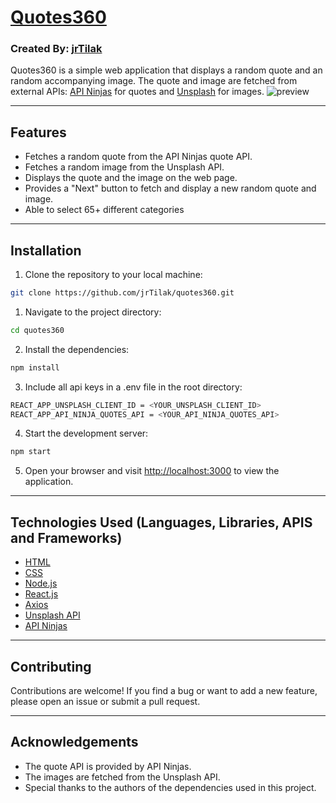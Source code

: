 # [**Quotes360**](https://quotes360.netlify.app/)
### Created By: [jrTilak](https://github.com/jrTilak)

Quotes360 is a simple web application that displays a random quote and an random accompanying image. The quote and image are fetched from external APIs: [API Ninjas](https://api-ninjas.com/) for quotes and [Unsplash](https://unsplash.com/developers) for images.
![preview](https://repository-images.githubusercontent.com/642256188/43c892bd-3d29-42c6-9800-111a535b29ce)

---
## Features
- Fetches a random quote from the API Ninjas quote API.
- Fetches a random image from the Unsplash API.
- Displays the quote and the image on the web page.
- Provides a "Next" button to fetch and display a new random quote and image.
- Able to select 65+ different categories
---

## Installation
1. Clone the repository to your local machine:
```bash
git clone https://github.com/jrTilak/quotes360.git
```

1. Navigate to the project directory:
```bash
cd quotes360
```

2. Install the dependencies:
```bash
npm install
```
3. Include all api keys in a .env file in the root directory:
```bash
REACT_APP_UNSPLASH_CLIENT_ID = <YOUR_UNSPLASH_CLIENT_ID>
REACT_APP_API_NINJA_QUOTES_API = <YOUR_API_NINJA_QUOTES_API>
```
4. Start the development server:
```bash
npm start
```

5. Open your browser and visit [http://localhost:3000](http://localhost:3000) to view the application. 
---
## Technologies Used (Languages, Libraries, APIS and Frameworks)

- [HTML](https://developer.mozilla.org/en-US/docs/Web/HTML)
- [CSS](https://developer.mozilla.org/en-US/docs/Web/CSS)
- [Node.js](https://nodejs.org/en/)
- [React.js](https://react.dev/)
- [Axios](https://www.npmjs.com/package/axios)
- [Unsplash API](https://unsplash.com/developers)
- [API Ninjas](https://api-ninjas.com/)

---
## Contributing
Contributions are welcome! If you find a bug or want to add a new feature, please open an issue or submit a pull request.

---
## Acknowledgements
- The quote API is provided by API Ninjas.
- The images are fetched from the Unsplash API.
- Special thanks to the authors of the dependencies used in this project.

